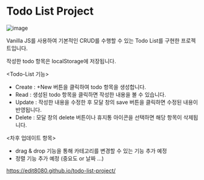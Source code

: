 # Todo List Project

![image](https://user-images.githubusercontent.com/30149272/108621922-06dddc00-7479-11eb-8680-58eaf9ab2bc9.png)

Vanilla JS를 사용하여 기본적인 CRUD를 수행할 수 있는 Todo List를 구현한 프로젝트입니다.

작성한 todo 항목은 localStorage에 저장됩니다.

<Todo-List 기능>
- Create : +New 버튼을 클릭하여 todo 항목을 생성합니다.
- Read : 생성된 todo 항목을 클릭하면 작성한 내용을 볼 수 있습니다.
- Update : 작성한 내용을 수정한 후 모달 창의 save 버튼을 클릭하면 수정된 내용이 반영됩니다.
- Delete : 모달 창의 delete 버튼이나 휴지통 아이콘을 선택하면 해당 항목이 삭제됩니다.

<차후 업데이트 항목>
- drag & drop 기능을 통해 카테고리를 변경할 수 있는 기능 추가 예정
- 정렬 기능 추가 예정 (중요도 or 날짜 ...)

https://edit8080.github.io/todo-list-project/
